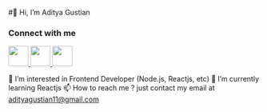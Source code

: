 
#👋 Hi, I’m Aditya Gustian

### Connect with me

<a href="#" target="blank" disabled>
  <img src="https://raw.githubusercontent.com/rahuldkjain/github-profile-readme-generator/master/src/images/icons/Social/twitter.svg" width="40px">
</a>
<a href="https://www.instagram.com/adityagstian_/" target="blank">
  <img src="https://raw.githubusercontent.com/rahuldkjain/github-profile-readme-generator/master/src/images/icons/Social/instagram.svg" width="40px">
</a>
<a href="https://www.instagram.com/adityagstian_/" target="">
  <img src="https://raw.githubusercontent.com/rahuldkjain/github-profile-readme-generator/master/src/images/icons/Social/rss.svg" width="40px">
</a>

👀 I’m interested in Frontend Developer (Node.js, Reactjs, etc)
🌱 I’m currently learning Reactjs
📫 How to reach me ? just contact my email at adityagustian11@gmail.com


